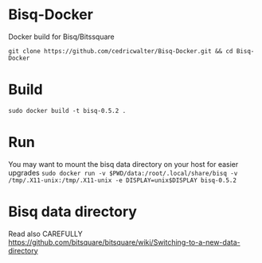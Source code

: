 # Bisq-Docker
Docker build for Bisq/Bitssquare

```git clone https://github.com/cedricwalter/Bisq-Docker.git && cd Bisq-Docker```

# Build
```sudo docker build -t bisq-0.5.2 .```

# Run
You may want to mount the bisq data directory on your host for easier upgrades
```sudo docker run -v $PWD/data:/root/.local/share/bisq -v /tmp/.X11-unix:/tmp/.X11-unix -e DISPLAY=unix$DISPLAY bisq-0.5.2```

# Bisq data directory
Read also CAREFULLY https://github.com/bitsquare/bitsquare/wiki/Switching-to-a-new-data-directory
